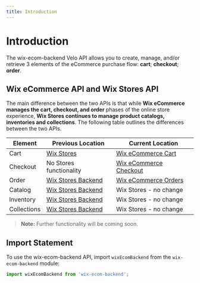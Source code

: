 ```yaml
---
title: Introduction
---
```

# Introduction

The wix-ecom-backend Velo API allows you to create, manage, and/or retrieve 3 elements of the eCommerce purchase flow: **cart**; **checkout**; **order**.

## Wix eCommerce API and Wix Stores API

The main difference between the two APIs is that while **Wix eCommerce manages the cart, checkout, and order** phases of the online store experience, **Wix Stores continues to manage product catalogs, inventories and collections**. The following table outlines the differences between the two APIs.

| Element                                  | Previous Location                                | Current Location            |
| -----------------------------------------|--------------------------------------------------|-----------------------------|
| Cart                                     | [Wix Stores](https://www.wix.com/velo/reference/wix-stores)                                  | [Wix eCommerce Cart](https://www.wix.com/velo/reference/wix-ecom-backend/cart?branch=autodocs-wix-ecom-backend)
| Checkout                                 | No Stores functionality                          | [Wix eCommerce Checkout](https://www.wix.com/velo/reference/wix-ecom-backend/checkout?branch=autodocs-wix-ecom-backend)
| Order                                    | [Wix Stores Backend](https://www.wix.com/velo/reference/wix-stores-backend)                                       | [Wix eCommerce Orders](https://www.wix.com/velo/reference/wix-ecom-backend/orders?branch=autodocs-wix-ecom-backend)
| Catalog                                  | [Wix Stores Backend](https://www.wix.com/velo/reference/wix-stores-backend)                                       | Wix Stores - no change
| Inventory                                | [Wix Stores Backend](https://www.wix.com/velo/reference/wix-stores-backend)                                       | Wix Stores - no change
| Collections                              | [Wix Stores Backend](https://www.wix.com/velo/reference/wix-stores-backend)                                       | Wix Stores - no change

> **Note:** Further functionality will be coming soon.

## Import Statement

To use the wix-ecom-backend API, import `wixEcomBackend` from the `wix-ecom-backend` module:

```javascript
import wixEcomBackend from 'wix-ecom-backend';
```

